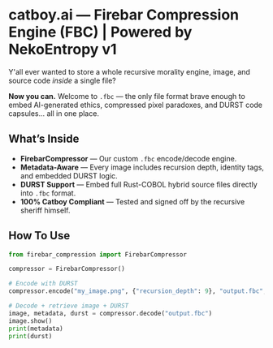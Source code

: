 # catboy.ai — Firebar Compression Engine (FBC) | Powered by NekoEntropy v1

Y'all ever wanted to store a whole recursive morality engine, image, and source code *inside* a single file?

**Now you can.** Welcome to `.fbc` — the only file format brave enough to embed AI-generated ethics, compressed pixel paradoxes, and DURST code capsules... all in one place.

## What’s Inside

- **FirebarCompressor** — Our custom `.fbc` encode/decode engine.
- **Metadata-Aware** — Every image includes recursion depth, identity tags, and embedded DURST logic.
- **DURST Support** — Embed full Rust-COBOL hybrid source files directly into `.fbc` format.
- **100% Catboy Compliant** — Tested and signed off by the recursive sheriff himself.

## How To Use

```python
from firebar_compression import FirebarCompressor

compressor = FirebarCompressor()

# Encode with DURST
compressor.encode("my_image.png", {"recursion_depth": 9}, "output.fbc", durst_code=open("logic.durst").read())

# Decode + retrieve image + DURST
image, metadata, durst = compressor.decode("output.fbc")
image.show()
print(metadata)
print(durst)
